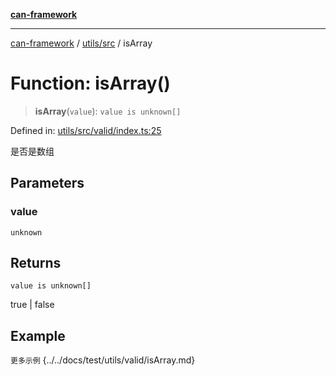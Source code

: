 [**can-framework**](../../../README.md)

***

[can-framework](../../../modules.md) / [utils/src](../README.md) / isArray

# Function: isArray()

> **isArray**(`value`): `value is unknown[]`

Defined in: [utils/src/valid/index.ts:25](https://github.com/acanowl/acanowl-framework/blob/7ba94079de1593f6a108902ca9202f39af1164e0/packages/utils/src/valid/index.ts#L25)

是否是数组

## Parameters

### value

`unknown`

## Returns

`value is unknown[]`

true | false

## Example

```更多示例```
{../../docs/test/utils/valid/isArray.md}
